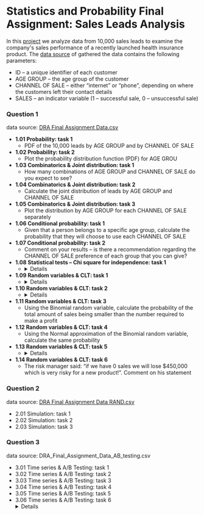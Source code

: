 # Statistics and Probability Final Assignment: Sales Leads Analysis
In this [project](https://github.com/Rina-Irene-arch/Statistics_and_Probability_NAYA_Assignment/blob/main/Naya_DRA_Statistics_Final_Assignment_Rina_Rafalski_D_Fin.ipynb) we analyze data from 10,000 sales leads to examine the company's sales performance of a recently launched health insurance product.
The [data source](https://github.com/Rina-Irene-arch/Statistics_and_Probability_NAYA_Assignment/blob/main/DRA%20Final%20Assignment%20Data.csv) of gathered the data contains the following parameters:
- ID – a unique identifier of each customer
- AGE GROUP – the age group of the customer
- CHANNEL OF SALE – either “internet” or “phone”, depending on where the customers left their contact
details
- SALES – an indicator variable (1 – successful sale, 0 – unsuccessful sale)
### Question 1
data source: [DRA Final Assignment Data.csv](https://github.com/Rina-Irene-arch/Statistics_and_Probability_NAYA_Assignment/blob/main/DRA%20Final%20Assignment%20Data.csv)
- **1.01 Probability: task 1**
   - PDF of the 10,000 leads by AGE GROUP and by CHANNEL OF SALE
- **1.02 Probability: task 2**
   - Plot the probability distribution function (PDF) for AGE GROU
- **1.03 Combinatorics & Joint distribution: task 1**
   - How many combinations of AGE GROUP and CHANNEL OF SALE do you expect to see?
- **1.04 Combinatorics & Joint distribution: task 2**
   - Calculate the joint distribution of leads by AGE GROUP and CHANNEL OF SALE
- **1.05 Combinatorics & Joint distribution: task 3**
   - Plot the distribution by AGE GROUP for each CHANNEL OF SALE separately
- **1.06 Conditional probability: task 1**
   - Given that a person belongs to a specific age group, calculate the probability that they will choose to use each CHANNEL OF SALE 
- **1.07 Conditional probability: task 2**
   - Comment on your results – is there a recommendation regarding the CHANNEL OF SALE preference of each group that you can give?
- **1.08 Statistical tests – Chi square for independence: task 1**
   - <details>
      The company wishes to examine the dependence/independence between the choice of CHANNEL OF SALE and the SALES indicator.<br>
      Perform a Chi square test of independence between CHANNEL OF SALE and the SALES indicator.<br>
      - What are the null and alternative hypotheses of this test?<br>
      - Calculate the P-value of the test and state your conclusion at a 5% significance level and at a 1% significance level.
- **1.09 Random variables & CLT: task 1**
   - <details>
      The company wishes to calculate its expected profit:<br>
      - It spends 45$ on acquiring each sales lead<br>
      - Price of each sale is 86$<br>
      Calculate the minimal number of sales (out of 10,000 leads) required to make a profit
- **1.10 Random variables & CLT: task 2**
   - <details>
      The company decides to model the total amount of sales using a Binomial random variable<br>
      - Where n=10,000<br>
      - And p is estimated from the SALES column<br>
      Estimate the value of p
- **1.11 Random variables & CLT: task 3**
   - Using the Binomial random variable, calculate the probability of the total amount of sales being smaller than the number required to make a profit
- **1.12 Random variables & CLT: task 4**
   - Using the Normal approximation of the Binomial random variable, calculate the same probability
- **1.13 Random variables & CLT: task 5**
   - <details>
      Plot the two distributions together – Binomial as bars, Normal as line (you may choose the Xaxis range which is best suitable for your plot). Comment on the appropriateness of the approximation
- **1.14 Random variables & CLT: task 6**
   - The risk manager said: “if we have 0 sales we will lose $450,000 which is very risky for a new product!”. Comment on his statement
### Question 2 
data source: [DRA Final Assignment Data RAND.csv](https://github.com/Rina-Irene-arch/Statistics_and_Probability_NAYA_Assignment_Sales_Leads_Analysis/blob/main/DRA%20Final%20Assignment%20Data%20RAND.csv)
- 2.01 Simulation: task 1
- 2.02 Simulation: task 2
- 2.03 Simulation: task 3
### Question 3
data source: DRA_Final_Assignment_Data_AB_testing.csv
- 3.01 Time series & A/B Testing: task 1
- 3.02 Time series & A/B Testing: task 2
- 3.03 Time series & A/B Testing: task 3
- 3.04 Time series & A/B Testing: task 4
- 3.05 Time series & A/B Testing: task 5
- 3.06 Time series & A/B Testing: task 6
   <details>
          Calculate the probability distribution function (PDF) of the 10,000 leads by AGE GROUP and by CHANNEL OF SALE separately (present your findings as the percent of each group out of 10,000)

